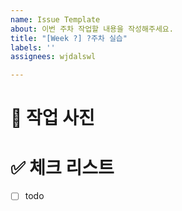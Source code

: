```yaml
---
name: Issue Template
about: 이번 주차 작업할 내용을 작성해주세요.
title: "[Week ?] ?주차 실습"
labels: ''
assignees: wjdalswl

---
```


# 📸 작업 사진

<!-- 이슈에 대해 설명과 사진을 작성해주세요. -->

# ✅ 체크 리스트

<!-- 해야 할 일을 적어주세요. -->

- [ ] todo
